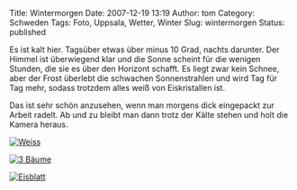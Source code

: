 Title: Wintermorgen
Date: 2007-12-19 13:19
Author: tom
Category: Schweden
Tags: Foto, Uppsala, Wetter, Winter
Slug: wintermorgen
Status: published

Es ist kalt hier. Tagsüber etwas über minus 10 Grad, nachts darunter.
Der Himmel ist überwiegend klar und die Sonne scheint für die wenigen
Stunden, die sie es über den Horizont schafft. Es liegt zwar kein
Schnee, aber der Frost überlebt die schwachen Sonnenstrahlen und wird
Tag für Tag mehr, sodass trotzdem alles weiß von Eiskristallen ist.

Das ist sehr schön anzusehen, wenn man morgens dick eingepackt zur
Arbeit radelt. Ab und zu bleibt man dann trotz der Kälte stehen und holt
die Kamera heraus. <!--more Ein paar Bilder von gestern &raquo; -->

[![Weiss](http://www.fiket.de/pic/vitatrad_s.jpg "Weiss")](http://www.fiket.de/pic/vitatrad_l.jpg)

[![3
Bäume](http://www.fiket.de/pic/3trad_s.jpg "3 Bäume")](http://www.fiket.de/pic/3trad_l.jpg)

[![Eisblatt](http://www.fiket.de/pic/frysblad_s.jpg "Eisblatt")](http://www.fiket.de/pic/frysblad_l.jpg)

